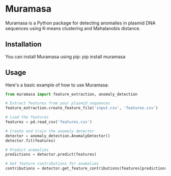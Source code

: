 # Muramasa

Muramasa is a Python package for detecting anomalies in plasmid DNA sequences using K-means clustering and Mahalanobis distance.

## Installation

You can install Muramasa using pip:
pip install muramasa

## Usage

Here's a basic example of how to use Muramasa:

```python
from muramasa import feature_extraction, anomaly_detection

# Extract features from your plasmid sequences
feature_extraction.create_feature_file('input.csv', 'features.csv')

# Load the features
features = pd.read_csv('features.csv')

# Create and train the anomaly detector
detector = anomaly_detection.AnomalyDetector()
detector.fit(features)

# Predict anomalies
predictions = detector.predict(features)

# Get feature contributions for anomalies
contributions = detector.get_feature_contributions(features[predictions['is_anomaly']])